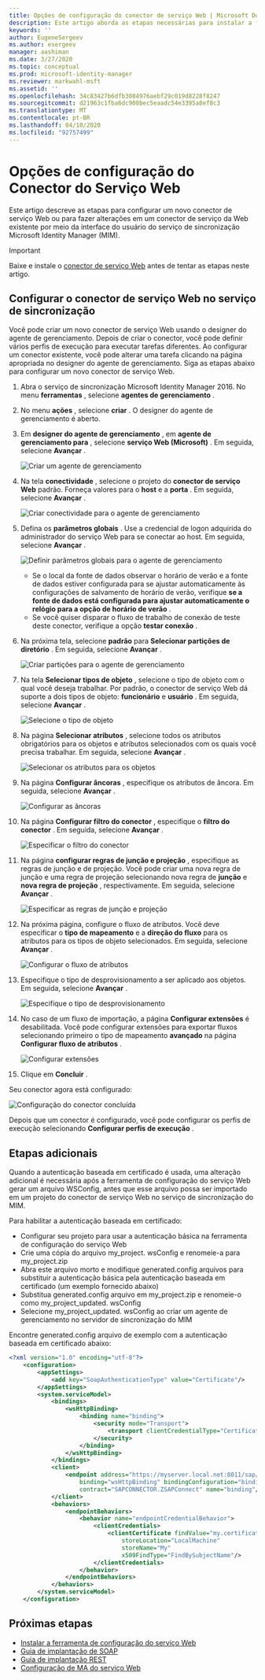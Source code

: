 ```yaml
---
title: Opções de configuração do conector de serviço Web | Microsoft Docs
description: Este artigo aborda as etapas necessárias para instalar a ferramenta de configuração do serviço Web.
keywords: ''
author: EugeneSergeev
ms.author: esergeev
manager: aashiman
ms.date: 3/27/2020
ms.topic: conceptual
ms.prod: microsoft-identity-manager
ms.reviewer: markwahl-msft
ms.assetid: ''
ms.openlocfilehash: 34c83427b6dfb3084976aebf29c019d8228f8247
ms.sourcegitcommit: d21963c1fba6dc908bec5eaadc54e3395a8ef8c3
ms.translationtype: MT
ms.contentlocale: pt-BR
ms.lasthandoff: 04/10/2020
ms.locfileid: "92757499"
---
```

# <a name="web-service-connector-configuration-options"></a>Opções de configuração do Conector do Serviço Web
Este artigo descreve as etapas para configurar um novo conector de serviço Web ou para fazer alterações em um conector de serviço da Web existente por meio da interface do usuário do serviço de sincronização Microsoft Identity Manager (MIM).

>[!IMPORTANT]
>Baixe e instale o [conector de serviço Web](https://www.microsoft.com/download/details.aspx?id=51495) antes de tentar as etapas neste artigo.

## <a name="configure-the-web-service-connector-in-the-synchronization-service"></a>Configurar o conector de serviço Web no serviço de sincronização

Você pode criar um novo conector de serviço Web usando o designer do agente de gerenciamento. Depois de criar o conector, você pode definir vários perfis de execução para executar tarefas diferentes. Ao configurar um conector existente, você pode alterar uma tarefa clicando na página apropriada no designer do agente de gerenciamento. Siga as etapas abaixo para configurar um novo conector de serviço Web.

1. Abra o serviço de sincronização Microsoft Identity Manager 2016. No menu **ferramentas** , selecione **agentes de gerenciamento** .

2. No menu **ações** , selecione **criar** . O designer do agente de gerenciamento é aberto.

3. Em **designer do agente de gerenciamento** , em **agente de gerenciamento para** , selecione **serviço Web (Microsoft)** . Em seguida, selecione **Avançar** .

    ![Criar um agente de gerenciamento](media/microsoft-identity-manager-2016-ma-ws-maconfig/create-ma.png)

4. Na tela **conectividade** , selecione o projeto do **conector de serviço Web** padrão. Forneça valores para o **host** e a **porta** . Em seguida, selecione **Avançar** .

    ![Criar conectividade para o agente de gerenciamento](media/microsoft-identity-manager-2016-ma-ws-maconfig/create-ma-connectivity.png)

5. Defina os **parâmetros globais** . Use a credencial de logon adquirida do administrador do serviço Web para se conectar ao host. Em seguida, selecione **Avançar** .

    ![Definir parâmetros globais para o agente de gerenciamento](media/microsoft-identity-manager-2016-ma-ws-maconfig/create-ma-global-parameters.png)

    - Se o local da fonte de dados observar o horário de verão e a fonte de dados estiver configurada para se ajustar automaticamente às configurações de salvamento de horário de verão, verifique **se a fonte de dados está configurada para ajustar automaticamente o relógio para a opção de horário de verão** .
    - Se você quiser disparar o fluxo de trabalho de conexão de teste deste conector, verifique a opção **testar conexão** .

6. Na próxima tela, selecione **padrão** para **Selecionar partições de diretório** . Em seguida, selecione **Avançar** .

    ![Criar partições para o agente de gerenciamento](media/microsoft-identity-manager-2016-ma-ws-maconfig/create-ma-partitions.png)

7. Na tela **Selecionar tipos de objeto** , selecione o tipo de objeto com o qual você deseja trabalhar. Por padrão, o conector de serviço Web dá suporte a dois tipos de objeto: **funcionário** e **usuário** . Em seguida, selecione **Avançar** .

    ![Selecione o tipo de objeto](media/microsoft-identity-manager-2016-ma-ws-maconfig/select-object-types.png)

8. Na página **Selecionar atributos** , selecione todos os atributos obrigatórios para os objetos e atributos selecionados com os quais você precisa trabalhar. Em seguida, selecione **Avançar** .

    ![Selecionar os atributos para os objetos](media/microsoft-identity-manager-2016-ma-ws-maconfig/select-attributes.png)

9. Na página **Configurar âncoras** , especifique os atributos de âncora. Em seguida, selecione **Avançar** .

    ![Configurar as âncoras](media/microsoft-identity-manager-2016-ma-ws-maconfig/configure-anchors.png)

10. Na página **Configurar filtro do conector** , especifique o **filtro do conector** . Em seguida, selecione **Avançar** .

    ![Especificar o filtro do conector](media/microsoft-identity-manager-2016-ma-ws-maconfig/configure-connector-filter.png)

11. Na página **configurar regras de junção e projeção** , especifique as regras de junção e de projeção. Você pode criar uma nova regra de junção e uma regra de projeção selecionando nova regra de **junção** e **nova regra de projeção** , respectivamente. Em seguida, selecione **Avançar** .

    ![Especificar as regras de junção e projeção](media/microsoft-identity-manager-2016-ma-ws-maconfig/join-projection.png)

12. Na próxima página, configure o fluxo de atributos. Você deve especificar o **tipo de mapeamento** e a **direção do fluxo** para os atributos para os tipos de objeto selecionados. Em seguida, selecione **Avançar** .

    ![Configurar o fluxo de atributos](media/microsoft-identity-manager-2016-ma-ws-maconfig/attribute-flow.png)

13. Especifique o tipo de desprovisionamento a ser aplicado aos objetos. Em seguida, selecione **Avançar** .

    ![Especifique o tipo de desprovisionamento](media/microsoft-identity-manager-2016-ma-ws-maconfig/deprovisioning.png)

14. No caso de um fluxo de importação, a página **Configurar extensões** é desabilitada. Você pode configurar extensões para exportar fluxos selecionando primeiro o tipo de mapeamento **avançado** na página **Configurar fluxo de atributos** .

    ![Configurar extensões](media/microsoft-identity-manager-2016-ma-ws-maconfig/extensions.png)

15. Clique em **Concluir** .

Seu conector agora está configurado:

![Configuração do conector concluída](media/microsoft-identity-manager-2016-ma-ws-maconfig/sync-manager.png)

Depois que um conector é configurado, você pode configurar os perfis de execução selecionando **Configurar perfis de execução** .

## <a name="additional-steps"></a>Etapas adicionais

Quando a autenticação baseada em certificado é usada, uma alteração adicional é necessária após a ferramenta de configuração do serviço Web gerar um arquivo WSConfig, antes que esse arquivo possa ser importado em um projeto do conector de serviço Web no serviço de sincronização do MIM.

Para habilitar a autenticação baseada em certificado:

- Configurar seu projeto para usar a autenticação básica na ferramenta de configuração do serviço Web
- Crie uma cópia do arquivo my_project. wsConfig e renomeie-a para my_project.zip
- Abra este arquivo morto e modifique generated.config arquivos para substituir a autenticação básica pela autenticação baseada em certificado (um exemplo fornecido abaixo)
- Substitua generated.config arquivo em my_project.zip e renomeie-o como my_project_updated. wsConfig
- Selecione my_project_updated. wsConfig ao criar um agente de gerenciamento no servidor de sincronização do MIM

Encontre generated.config arquivo de exemplo com a autenticação baseada em certificado abaixo:

```xml
<?xml version="1.0" encoding="utf-8"?>
    <configuration>
        <appSettings>
            <add key="SoapAuthenticationType" value="Certificate"/>
        </appSettings>
        <system.serviceModel>
            <bindings>
                <wsHttpBinding>
                    <binding name="binding">
                        <security mode="Transport">
                            <transport clientCredentialType="Certificate"/>
                        </security>
                    </binding>
                </wsHttpBinding>
            </bindings>
            <client>
                <endpoint address="https://myserver.local.net:8011/sap/bc/srt/scs/sap/zsapconnect?sap-client=800"
                    binding="wsHttpBinding" bindingConfiguration="binding"
                    contract="SAPCONNECTOR.ZSAPConnect" name="binding"/>
            </client>
            <behaviors>
                <endpointBehaviors>
                    <behavior name="endpointCredentialBehavior">
                        <clientCredentials>
                            <clientCertificate findValue="my.certificate.name.local.net"
                                storeLocation="LocalMachine"
                                storeName="My"
                                x509FindType="FindBySubjectName"/>
                        </clientCredentials>
                    </behavior>
                </endpointBehaviors>
            </behaviors>
        </system.serviceModel>
    </configuration>
```

## <a name="next-steps"></a>Próximas etapas

- [Instalar a ferramenta de configuração do serviço Web](microsoft-identity-manager-2016-ma-ws-install.md)
- [Guia de implantação de SOAP](microsoft-identity-manager-2016-ma-ws-soap.md)
- [Guia de implantação REST](microsoft-identity-manager-2016-ma-ws-restgeneric.md)
- [Configuração de MA do serviço Web](microsoft-identity-manager-2016-ma-ws-maconfig.md)
